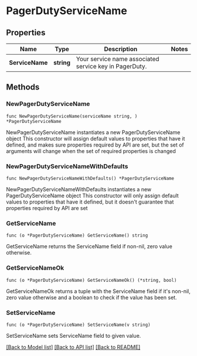 # PagerDutyServiceName

## Properties

Name | Type | Description | Notes
------------ | ------------- | ------------- | -------------
**ServiceName** | **string** | Your service name associated service key in PagerDuty. | 

## Methods

### NewPagerDutyServiceName

`func NewPagerDutyServiceName(serviceName string, ) *PagerDutyServiceName`

NewPagerDutyServiceName instantiates a new PagerDutyServiceName object
This constructor will assign default values to properties that have it defined,
and makes sure properties required by API are set, but the set of arguments
will change when the set of required properties is changed

### NewPagerDutyServiceNameWithDefaults

`func NewPagerDutyServiceNameWithDefaults() *PagerDutyServiceName`

NewPagerDutyServiceNameWithDefaults instantiates a new PagerDutyServiceName object
This constructor will only assign default values to properties that have it defined,
but it doesn't guarantee that properties required by API are set

### GetServiceName

`func (o *PagerDutyServiceName) GetServiceName() string`

GetServiceName returns the ServiceName field if non-nil, zero value otherwise.

### GetServiceNameOk

`func (o *PagerDutyServiceName) GetServiceNameOk() (*string, bool)`

GetServiceNameOk returns a tuple with the ServiceName field if it's non-nil, zero value otherwise
and a boolean to check if the value has been set.

### SetServiceName

`func (o *PagerDutyServiceName) SetServiceName(v string)`

SetServiceName sets ServiceName field to given value.



[[Back to Model list]](../README.md#documentation-for-models) [[Back to API list]](../README.md#documentation-for-api-endpoints) [[Back to README]](../README.md)


